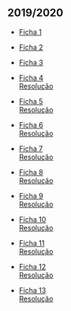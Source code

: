 ## 2019/2020
* [Ficha 1](f1-1920.pdf)
* [Ficha 2](f2-1920.pdf)
* [Ficha 3](f3-1920.pdf)
* [Ficha 4](f4-1920.pdf)
<br> [Resolução](f4-1920-res.pdf)

* [Ficha 5](f5-1920.pdf)
<br> [Resolução](f5-1920-res.pdf)
* [Ficha 6](f6-1920.pdf)
<br> [Resolução](f6-1920-res.pdf)
* [Ficha 7](f7-1920.pdf)
<br> [Resolução](f7-1920-res.pdf)
* [Ficha 8](f8-1920.pdf)
<br> [Resolução](f8-1920-res.pdf)
* [Ficha 9](f9-1920.pdf)
<br> [Resolução](f9-1920-res.pdf)
* [Ficha 10](f10-1920.pdf)
<br> [Resolução](f10-1920-res.pdf)
* [Ficha 11](f11-1920.pdf)
<br> [Resolução](f11-1920-res.pdf)
* [Ficha 12](f12-1920.pdf)
<br> [Resolução](f12-1920-res.pdf)
* [Ficha 13](f13-1920.pdf)
<br> [Resolução](f13-1920-res.pdf)
